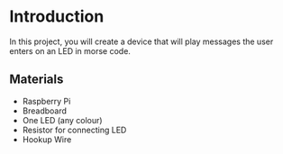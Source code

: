 # Introduction

In this project, you will create a device that will play messages the user enters on an LED in morse code.

## Materials

* Raspberry Pi
* Breadboard
* One LED (any colour)
* Resistor for connecting LED
* Hookup Wire